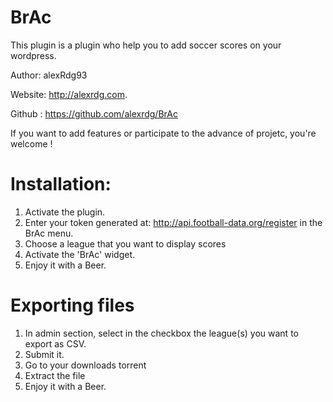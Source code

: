# BrAc
This plugin is a plugin who help you to add soccer scores on your wordpress.

Author: alexRdg93

Website: http://alexrdg.com.

Github : https://github.com/alexrdg/BrAc

If you want to add features or participate to the advance of projetc, you're welcome !

# Installation:
1. Activate the plugin.
2. Enter your token generated at: http://api.football-data.org/register in the BrAc menu.
3. Choose a league that you want to display scores
4. Activate the 'BrAc' widget.
5. Enjoy it with a Beer.

# Exporting files
1. In admin section, select in the checkbox the league(s) you want to export as CSV.
2. Submit it.
3. Go to your downloads torrent
4. Extract the file 
5. Enjoy it with a Beer.